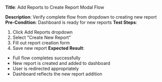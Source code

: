 **Title**: Add Reports to Create Report Modal Flow

**Description**: Verify complete flow from dropdown to creating new report
**Pre-Condition**: Dashboard is ready for new reports
**Test Steps**:
1. Click Add Reports dropdown
2. Select "Create New Report"
3. Fill out report creation form
4. Save new report
**Expected Result**:
- Full flow completes successfully
- New report is created and added to dashboard
- User is redirected appropriately
- Dashboard reflects the new report addition